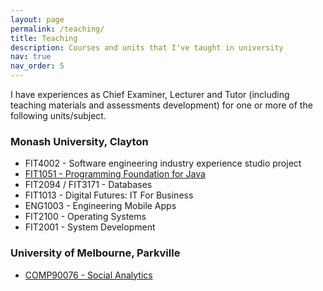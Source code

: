 ```yaml
---
layout: page
permalink: /teaching/
title: Teaching
description: Courses and units that I've taught in university
nav: true
nav_order: 5
---
```


I have experiences as Chief Examiner, Lecturer and Tutor (including teaching materials and assessments development) for one or more of the following units/subject.

### Monash University, Clayton

- FIT4002 - Software engineering industry experience studio project
- [FIT1051 - Programming Foundation for Java](https://handbook.monash.edu/2022/units/FIT1051?year=2022)
- FIT2094 / FIT3171 - Databases
- FIT1013 - Digital Futures:  IT For Business
- ENG1003 - Engineering Mobile Apps
- FIT2100 - Operating Systems
- FIT2001 - System Development

### University of Melbourne, Parkville

- [COMP90076 - Social Analytics](https://handbook.unimelb.edu.au/2024/subjects/comp90076/dates-times)
